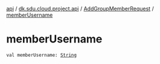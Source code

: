 [api](../../index.md) / [dk.sdu.cloud.project.api](../index.md) / [AddGroupMemberRequest](index.md) / [memberUsername](./member-username.md)

# memberUsername

`val memberUsername: `[`String`](https://kotlinlang.org/api/latest/jvm/stdlib/kotlin/-string/index.html)